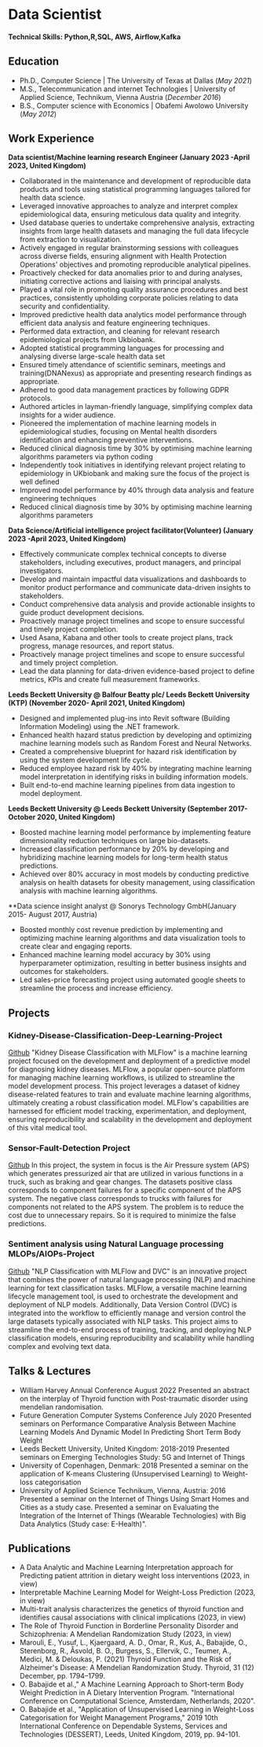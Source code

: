 # Data Scientist

#### Technical Skills: Python,R,SQL, AWS, Airflow,Kafka

## Education
- Ph.D., Computer Science | The University of Texas at Dallas (_May 2021_)								       		
- M.S., Telecommunication and internet Technologies	| University of Applied Science, Technikum, Vienna Austria (_December 2016_)	 			        		
- B.S., Computer science with Economics | Obafemi Awolowo University (_May 2012_)

## Work Experience
**Data scientist/Machine learning research Engineer (January 2023 -April 2023, United Kingdom)**
- Collaborated in the maintenance and development of reproducible data products and tools using statistical programming languages tailored for health data science.
-	Leveraged innovative approaches to analyze and interpret complex epidemiological data, ensuring meticulous data quality and integrity.
-	Used database queries to undertake comprehensive analysis, extracting insights from large health datasets and managing the full data lifecycle from extraction to visualization.
-	Actively engaged in regular brainstorming sessions with colleagues across diverse fields, ensuring alignment with Health Protection Operations' objectives and promoting reproducible analytical pipelines.
-	Proactively checked for data anomalies prior to and during analyses, initiating corrective actions and liaising with principal analysts.
-	Played a vital role in promoting quality assurance procedures and best practices, consistently upholding corporate policies relating to data security and confidentiality.
-	Improved predictive health data analytics model performance through efficient data analysis and feature engineering techniques.
-	Performed data extraction, and cleaning for relevant research epidemiological projects from Ukbiobank.
-	Adopted statistical programming languages for processing and analysing diverse large-scale health data set
-	Ensured timely attendance of scientific seminars, meetings and training(DNANexus) as appropriate and presenting research findings as appropriate.
-	Adhered to good data management practices by following GDPR protocols.
-	Authored articles in layman-friendly language, simplifying complex data insights for a wider audience.
-	Pioneered the implementation of machine learning models in epidemiological studies, focusing on Mental health disorders identification and enhancing preventive interventions.
-	Reduced clinical diagnosis time by 30% by optimising machine learning algorithms parameters via python coding
-	Independently took initiatives in identifying relevant project relating to epidemiology in UKbiobank  and making sure the focus of the project is well defined 
-	Improved model performance by 40% through data analysis and feature engineering techniques
-	Reduced clinical diagnosis time by 30% by optimising machine learning algorithms parameters


**Data Science/Artificial intelligence project facilitator(Volunteer) (January 2023 -April 2023, United Kingdom)**
-	Effectively communicate complex technical concepts to diverse stakeholders, including executives, product managers, and principal investigators.
-	Develop and maintain impactful data visualizations and dashboards to monitor product performance and communicate data-driven insights to stakeholders.
-	Conduct comprehensive data analysis and provide actionable insights to guide product development decisions.
-	Proactively manage project timelines and scope to ensure successful and timely project completion.
-	Used Asana, Kabana and other tools to create project plans, track progress, manage resources, and report status.
-	Proactively manage project timelines and scope to ensure successful and timely project completion.
-	Lead the data planning for data-driven evidence-based project to define metrics, KPIs and create full measurement frameworks.

**Leeds Beckett University @ Balfour Beatty plc/ Leeds Beckett University (KTP) (November 2020- April 2021, United Kingdom)**
-	Designed and implemented plug-ins into Revit software (Building Information Modeling) using the .NET framework.
-	Enhanced health hazard status prediction by developing and optimizing machine learning models such as Random Forest and Neural Networks.
-	Created a comprehensive blueprint for hazard risk identification by using the system development life cycle.
-	Reduced employee hazard risk by 40% by integrating machine learning model interpretation in identifying risks in building information models.
-	Built end-to-end machine learning pipelines from data ingestion to model deployment.

**Leeds Beckett University @ Leeds Beckett University (September 2017- October 2020, United Kingdom)**
-	Boosted machine learning model performance by implementing feature dimensionality reduction techniques on large bio-datasets.
-	Increased classification performance by 20% by developing and hybridizing machine learning models for long-term health status predictions.
-	Achieved over 80% accuracy in most models by conducting predictive analysis on health datasets for obesity management, using classification analysis with machine learning algorithms.

**Data science insight analyst  @ Sonorys Technology GmbH(January 2015- August 2017, Austria)
-	Boosted monthly cost revenue prediction by implementing and optimizing machine learning algorithms and  data visualization tools to create clear and engaging reports.
-	Enhanced machine learning model accuracy by 30% using hyperparameter optimization, resulting in better business insights and outcomes for stakeholders.
-	Led sales-price forecasting project using automated google sheets to streamline the process and increase efficiency.

## Projects
### Kidney-Disease-Classification-Deep-Learning-Project
[Github](https://github.com/Oladapoduk/Kidney-Disease-Classification-Deep-Learning-Project)
"Kidney Disease Classification with MLFlow" is a machine learning project focused on the development and deployment of a predictive model for diagnosing kidney diseases. MLFlow, a popular open-source platform for managing machine learning workflows, is utilized to streamline the model development process. This project leverages a dataset of kidney disease-related features to train and evaluate machine learning algorithms, ultimately creating a robust classification model. MLFlow's capabilities are harnessed for efficient model tracking, experimentation, and deployment, ensuring reproducibility and scalability in the development and deployment of this vital medical tool.

### Sensor-Fault-Detection Project
[Github](https://github.com/Oladapoduk/Kidney-Disease-Classification-Deep-Learning-Project)
In this project, the system in focus is the Air Pressure system (APS) which generates pressurized air that are utilized in various functions in a truck, such as braking and gear changes. 
The datasets positive class corresponds to component failures for a specific component of the APS system. The negative class corresponds to trucks with failures for components not related to the APS system.
The problem is to reduce the cost due to unnecessary repairs. So it is required to minimize the false predictions.

### Sentiment analysis using Natural Language processing MLOPs/AIOPs-Project
[Github]([https://github.com/Oladapoduk/Kidney-Disease-Classification-Deep-Learning-Project](https://github.com/Oladapoduk/NLP-Project-Classification))
"NLP Classification with MLFlow and DVC" is an innovative project that combines the power of natural language processing (NLP) and machine learning for text classification tasks. MLFlow, a versatile machine learning lifecycle management tool, is used to orchestrate the development and deployment of NLP models. Additionally, Data Version Control (DVC) is integrated into the workflow to efficiently manage and version control the large datasets typically associated with NLP tasks. This project aims to streamline the end-to-end process of training, tracking, and deploying NLP classification models, ensuring reproducibility and scalability while handling complex and evolving text data.


## Talks & Lectures
-	William Harvey Annual Conference August 2022
Presented an abstract on the interplay of Thyroid function with Post-traumatic disorder using mendelian randomisation.
-	Future Generation Computer Systems Conference July 2020 
Presented seminars on Performance Comparative Analysis Between Machine Learning Models And Dynamic Model In Predicting Short Term Body Weight
-	Leeds Beckett University, United Kingdom: 2018-2019
Presented seminars on Emerging Technologies Study: 5G and Internet of Things 
-	University of Copenhagen, Denmark: 2018 
Presented a seminar on the application of K-means Clustering (Unsupervised Learning) to Weight-loss categorisation
-	University of Applied Science Technikum, Vienna, Austria: 2016
Presented a seminar on the Internet of Things Using Smart Homes and Cities as a study case.
Presented a seminar on Evaluating the Integration of the Internet of Things (Wearable Technologies) with Big Data Analytics (Study case: E-Health)".

  

## Publications
-	A Data Analytic and Machine Learning Interpretation approach for Predicting patient attrition in dietary weight loss interventions (2023, in view)
-	Interpretable Machine Learning Model for Weight-Loss Prediction (2023, in view)
-	Multi-trait analysis characterizes the genetics of thyroid function and identifies causal associations with clinical implications (2023, in view)
-	The Role of Thyroid Function in Borderline Personality Disorder and Schizophrenia: A Mendelian Randomization Study (2023, in view)
-	Marouli, E., Yusuf, L., Kjaergaard, A. D., Omar, R., Kuś, A., Babajide, O., Sterenborg, R., Åsvold, B. O., Burgess, S., Ellervik, C., Teumer, A., Medici, M. & Deloukas, P. (2021) Thyroid Function and the Risk of Alzheimer's Disease: A Mendelian Randomization Study. Thyroid, 31 (12) December, pp. 1794–1799.
-	O. Babajide et al.," A Machine Learning Approach to Short-term Body Weight Prediction in A Dietary Intervention Program. "International Conference on Computational Science, Amsterdam, Netherlands, 2020".
-	O. Babajide et al., "Application of Unsupervised Learning in Weight-Loss Categorisation for Weight Management Programs," 2019 10th International Conference on Dependable Systems, Services and Technologies (DESSERT), Leeds, United Kingdom, 2019, pp. 94-101.
